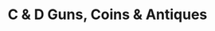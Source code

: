 ---
title: "C & D Guns, Coins & Antiques"
url: /bethlehem/c-and-d-guns-coins-and-antiques/
shop: weapons
---